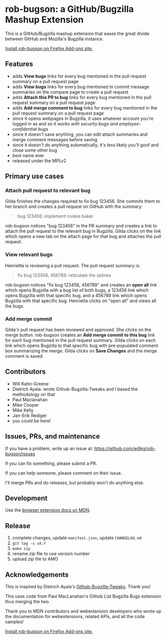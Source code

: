 # rob-bugson: a GitHub/Bugzilla Mashup Extension

This is a GitHub/Bugzilla mashup extension that eases the great divide between
GitHub and Mozilla's Bugzilla instance.

[Install rob-bugson on Firefox Add-ons site.](https://addons.mozilla.org/en-US/firefox/addon/rob-bugson/)


## Features

* adds **View bugs** links for every bug mentioned in the pull request summary on
  a pull request page
* adds **View bugs** links for every bug mentioned in commit message summaries on
  the compare page to create a pull request
* adds **Attach this PR to bug** links for every bug mentioned in the pull
  request summary on a pull request page
* adds **Add merge comment to bug** links for every bug mentioned in the pull
  request summary on a pull request page
* since it opens webpages in Bugzilla, it uses whatever account you're logged
  in as and so it *works with security bugs and employee-confidential bugs*
* since it doesn't save anything, you can edit attach summaries and merge
  comment messages before saving
* since it doesn't do anything automatically, it's less likely you'll goof and
  close some other bug
* best name ever
* released under the MPLv2


## Primary use cases

### Attach pull request to relevant bug

Gilda finishes the changes required to fix bug 123456. She commits them to her
branch and creates a pull request on GitHub with the summary:

> bug 123456: implement cookie baker

  
rob-bugson notices "bug 123456" in the PR summary and creates a link to attach
the pull request to the relevant bug in Bugzilla. Gilda clicks on the link
which opens a new tab on the attach page for that bug and attaches the pull
request.

### View relevant bugs

Henrietta is reviewing a pull request. The pull request summary is:

> fix bug 123456, 456789: reticulate the splines
  
rob-bugson notices "fix bug 123456, 456789" and creates an **open all** link
which opens Bugzilla with a bug list of both bugs, a 123456 link which opens
Bugzilla with that specific bug, and a 456789 link which opens Bugzilla with
that specific bug. Henrietta clicks on "open all" and views all the bugs.

### Add merge commit

Gilda's pull request has been reviewed and approved. She clicks on the merge
button. rob-bugson creates an **Add merge commit to this bug** link for each bug
mentioned in the pull request summary. Gilda clicks on each link which opens
Bugzilla to that specific bug with pre-populated comment box summarizing the
merge. Gilda clicks on **Save Changes** and the merge comment is saved.


## Contributors

* Will Kahn-Greene
* Dietrich Ayala: wrote Github-Bugzilla-Tweaks and I based the methodology
  on that
* Paul Maclanahan
* Mike Cooper
* Mike Kelly
* Jan-Erik Rediger
* you could be here!


## Issues, PRs, and maintenance

If you have a problem, write up an issue at:
https://github.com/willkg/rob-bugson/issues

If you can fix something, please submit a PR.

If you can help someone, please comment on their issue.

I'll merge PRs and do releases, but probably won't do anything else.


## Development

Use the
[browser extension docs on MDN](https://developer.mozilla.org/en-US/docs/Mozilla/Add-ons/WebExtensions).


## Release

1. complete changes, update `manifest.json`, update `CHANGELOG.md`
2. `git tag -s vX.Y`
3. `make zip`
4. rename zip file to use version number
5. upload zip file to AMO


## Acknowledgements

This is inspired by Dietrich Ayala's
[Github-Bugzilla-Tweaks](https://github.com/autonome/Github-Bugzilla-Tweaks).
Thank you!

This uses code from Paul MacLanahan's Github List Bugzilla Bugs extension
thus merging the two.

Thank you to MDN contributors and webextension developers who wrote up the
documentation for webextensions, related APIs, and all the code samples!

[Install rob-bugson on Firefox Add-ons site.](https://addons.mozilla.org/en-US/firefox/addon/rob-bugson/)
